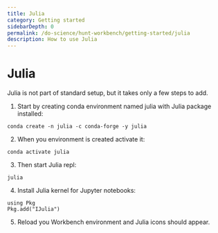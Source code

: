 ```yaml
---
title: Julia
category: Getting started
sidebarDepth: 0
permalink: /do-science/hunt-workbench/getting-started/julia
description: How to use Julia
---
```


# Julia

Julia is not part of standard setup, but it takes only a few steps to add.

1. Start by creating conda environment named julia with Julia package installed:

```
conda create -n julia -c conda-forge -y julia
```

2. When you environment is created activate it:

```
conda activate julia
```

3. Then start Julia repl:

```
julia
```

4. Install Julia kernel for Jupyter notebooks:

```
using Pkg
Pkg.add("IJulia")
```

5. Reload you Workbench environment and Julia icons should appear.
